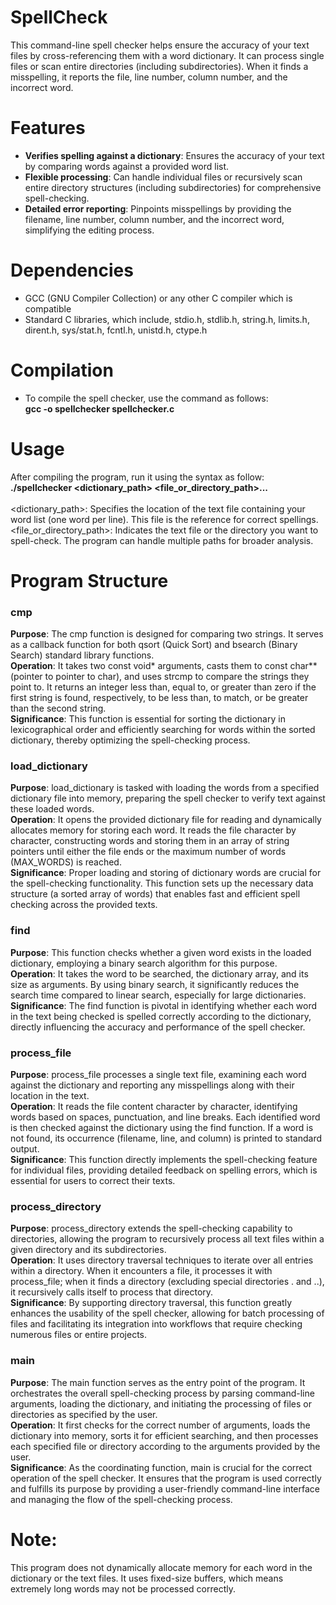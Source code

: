 # SpellCheck
This command-line spell checker helps ensure the accuracy of your text files by cross-referencing them with a word dictionary. It can process single files or scan entire directories (including subdirectories). When it finds a misspelling, it reports the file, line number, column number, and the incorrect word.

# Features
- **Verifies spelling against a dictionary**: Ensures the accuracy of your text by comparing words against a provided word list. <br>
- **Flexible processing**: Can handle individual files or recursively scan entire directory structures (including subdirectories) for comprehensive spell-checking.  <br>
- **Detailed error reporting**: Pinpoints misspellings by providing the filename, line number, column number, and the incorrect word, simplifying the editing process.  <br>

# Dependencies
- GCC (GNU Compiler Collection) or any other C compiler which is compatible  <br>
- Standard C libraries, which include, stdio.h, stdlib.h, string.h, limits.h, dirent.h, sys/stat.h, fcntl.h, unistd.h, ctype.h  <br>

# Compilation
 - To compile the spell checker, use the command as follows:  <br>
**gcc -o spellchecker spellchecker.c**

# Usage
After compiling the program, run it using the syntax as follow:  <br>
**./spellchecker <dictionary_path> <file_or_directory_path>...**  <br> <br>
<dictionary_path>:  Specifies the location of the text file containing your word list (one word per line). This file is the reference for correct spellings.  <br>
<file_or_directory_path>: Indicates the text file or the directory you want to spell-check. The program can handle multiple paths for broader analysis.  <br>

# Program Structure
### cmp
**Purpose**: The cmp function is designed for comparing two strings. It serves as a callback function for both qsort (Quick Sort) and bsearch (Binary Search) standard library functions. <br>
**Operation**: It takes two const void* arguments, casts them to const char** (pointer to pointer to char), and uses strcmp to compare the strings they point to. It returns an integer less than, equal to, or greater than zero if the first string is found, respectively, to be less than, to match, or be greater than the second string. <br>
**Significance**: This function is essential for sorting the dictionary in lexicographical order and efficiently searching for words within the sorted dictionary, thereby optimizing the spell-checking process. <br>
### load_dictionary
**Purpose**: load_dictionary is tasked with loading the words from a specified dictionary file into memory, preparing the spell checker to verify text against these loaded words. <br>
**Operation**: It opens the provided dictionary file for reading and dynamically allocates memory for storing each word. It reads the file character by character, constructing words and storing them in an array of string pointers until either the file ends or the maximum number of words (MAX_WORDS) is reached. <br>
**Significance**: Proper loading and storing of dictionary words are crucial for the spell-checking functionality. This function sets up the necessary data structure (a sorted array of words) that enables fast and efficient spell checking across the provided texts. <br>
### find
**Purpose**: This function checks whether a given word exists in the loaded dictionary, employing a binary search algorithm for this purpose. <br>
**Operation**: It takes the word to be searched, the dictionary array, and its size as arguments. By using binary search, it significantly reduces the search time compared to linear search, especially for large dictionaries. <br>
**Significance**: The find function is pivotal in identifying whether each word in the text being checked is spelled correctly according to the dictionary, directly influencing the accuracy and performance of the spell checker. <br>
### process_file
**Purpose**: process_file processes a single text file, examining each word against the dictionary and reporting any misspellings along with their location in the text. <br>
**Operation**: It reads the file content character by character, identifying words based on spaces, punctuation, and line breaks. Each identified word is then checked against the dictionary using the find function. If a word is not found, its occurrence (filename, line, and column) is printed to standard output. <br>
**Significance**: This function directly implements the spell-checking feature for individual files, providing detailed feedback on spelling errors, which is essential for users to correct their texts. <br>
### process_directory
**Purpose**: process_directory extends the spell-checking capability to directories, allowing the program to recursively process all text files within a given directory and its subdirectories. <br>
**Operation**: It uses directory traversal techniques to iterate over all entries within a directory. When it encounters a file, it processes it with process_file; when it finds a directory (excluding special directories . and ..), it recursively calls itself to process that directory. <br>
**Significance**: By supporting directory traversal, this function greatly enhances the usability of the spell checker, allowing for batch processing of files and facilitating its integration into workflows that require checking numerous files or entire projects. <br>
### main
**Purpose**: The main function serves as the entry point of the program. It orchestrates the overall spell-checking process by parsing command-line arguments, loading the dictionary, and initiating the processing of files or directories as specified by the user. <br>
**Operation**: It first checks for the correct number of arguments, loads the dictionary into memory, sorts it for efficient searching, and then processes each specified file or directory according to the arguments provided by the user. <br>
**Significance**: As the coordinating function, main is crucial for the correct operation of the spell checker. It ensures that the program is used correctly and fulfills its purpose by providing a user-friendly command-line interface and managing the flow of the spell-checking process. <br>

# Note:
This program does not dynamically allocate memory for each word in the dictionary or the text files. It uses fixed-size buffers, which means extremely long words may not be processed correctly. 

